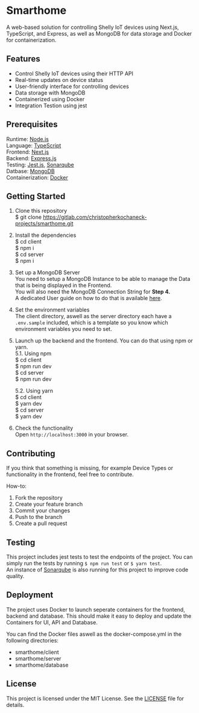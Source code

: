 # Smarthome

A web-based solution for controlling Shelly IoT devices using Next.js, TypeScript, and Express, as well as MongoDB for data storage and Docker for containerization.

## Features

- Control Shelly IoT devices using their HTTP API
- Real-time updates on device status
- User-friendly interface for controlling devices
- Data storage with MongoDB
- Containerized using Docker
- Integration Testion using jest

## Prerequisites

Runtime: [Node.js](https://nodejs.org/en/download/)<br>
Language: [TypeScript](https://www.typescriptlang.org/)<br>
Frontend: [Next.js](https://nextjs.org/)<br>
Backend: [Express.js](https://expressjs.com/)<br>
Testing: [Jest.js](https://jestjs.io/), [Sonarqube](https://www.sonarsource.com/products/sonarqube/)<br>
Datbase: [MongoDB](https://www.mongodb.com/)<br>
Containerization: [Docker](https://www.docker.com/)<br>

## Getting Started

1. Clone this repository<br>
   $ git clone https://gitlab.com/christopherkochaneck-projects/smarthome.git

2. Install the dependencies<br>
   $ cd client<br>
   $ npm i<br>
   $ cd server<br>
   $ npm i<br>

3. Set up a MongoDB Server<br>
   You need to setup a MongoDB Instance to be able to manage the Data that is being displayed in the Frontend.<br>
   You will also need the MongoDB Connection String for <strong>Step 4.</strong><br>
   A dedicated User guide on how to do that is available [here](https://www.prisma.io/dataguide/mongodb/setting-up-a-local-mongodb-database).

4. Set the environment variables<br>
   The client directory, aswell as the server directory each have a `.env.sample` included, which is a template so you know which environment variables you need to set.

5. Launch up the backend and the frontend. You can do that using npm or yarn.<br>
   5.1. Using npm<br>
   $ cd client<br>
   $ npm run dev<br>
   $ cd server<br>
   $ npm run dev<br>

   5.2. Using yarn<br>
   $ cd client<br>
   $ yarn dev<br>
   $ cd server<br>
   $ yarn dev<br>

6. Check the functionality<br>
   Open `http://localhost:3000` in your browser.

## Contributing

If you think that something is missing, for example Device Types or functionality in the frontend, feel free to contribute.

How-to:

1. Fork the repository
2. Create your feature branch
3. Commit your changes
4. Push to the branch
5. Create a pull request

## Testing

This project includes jest tests to test the endpoints of the project.
You can simply run the tests by running `$ npm run test` or `$ yarn test`.<br>
An instance of [Sonarqube](https://www.sonarsource.com/products/sonarqube/) is also running for this project to improve code quality.

## Deployment

The project uses Docker to launch seperate containers for the frontend, backend and database. This should make it easy to deploy and update the Containers for UI, API and Database.<br>

You can find the Docker files aswell as the docker-compose.yml in the following directories:

- smarthome/client
- smarthome/server
- smarthome/database

## License

This project is licensed under the MIT License. See the [LICENSE](LICENSE) file for details.

